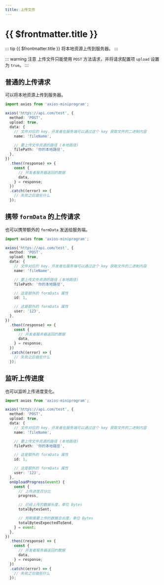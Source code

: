 ```yaml
---
title: 上传文件
---
```


# {{ $frontmatter.title }}

::: tip {{ $frontmatter.title }}
将本地资源上传到服务器。
:::

::: warning 注意
上传文件只能使用 `POST` 方法请求，并将请求配置项 `upload` 设置为 `true`。
:::

## 普通的上传请求

可以将本地资源上传到服务器。

```ts
import axios from 'axios-miniprogram';

axios('https://api.com/test', {
  method: 'POST',
  upload: true,
  data: {
    // 文件对应的 key，开发者在服务端可以通过这个 key 获取文件的二进制内容
    name: 'fileName',

    // 要上传文件资源的路径 (本地路径)
    filePath: '你的本地路径',
  },
})
  .then((response) => {
    const {
      // 开发者服务器返回的数据
      data,
    } = response;
  })
  .catch((error) => {
    // 失败之后做些什么
  });
```

## 携带 `formData` 的上传请求

也可以携带额外的 `formData` 发送给服务端。

```ts
import axios from 'axios-miniprogram';

axios('https://api.com/test', {
  method: 'POST',
  upload: true,
  data: {
    // 文件对应的 key，开发者在服务端可以通过这个 key 获取文件的二进制内容
    name: 'fileName',

    // 要上传文件资源的路径 (本地路径)
    filePath: '你的本地路径',

    // 这是额外的 formData 属性
    id: 1,

    // 这是额外的 formData 属性
    user: '123',
  },
})
  .then((response) => {
    const {
      // 开发者服务器返回的数据
      data,
    } = response;
  })
  .catch((error) => {
    // 失败之后做些什么
  });
```

## 监听上传进度

也可以监听上传进度变化。

```ts
import axios from 'axios-miniprogram';

axios('https://api.com/test', {
  method: 'POST',
  upload: true,
  data: {
    // 文件对应的 key，开发者在服务端可以通过这个 key 获取文件的二进制内容
    name: 'fileName',

    // 要上传文件资源的路径 (本地路径)
    filePath: '你的本地路径',

    // 这是额外的 formData 属性
    id: 1,

    // 这是额外的 formData 属性
    user: '123',
  },
  onUploadProgress(event) {
    const {
      // 上传进度百分比
      progress,

      // 已经上传的数据长度，单位 Bytes
      totalBytesSent,

      // 预期需要上传的数据总长度，单位 Bytes
      totalBytesExpectedToSend,
    } = event;
  },
})
  .then((response) => {
    const {
      // 开发者服务器返回的数据
      data,
    } = response;
  })
  .catch((error) => {
    // 失败之后做些什么
  });
```

